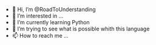 - 👋 Hi, I’m @RoadToUnderstanding
- 👀 I’m interested in ...
- 🌱 I’m currently learning Python
- 💞️ I’m trying to see what is possible whith this language
- 📫 How to reach me ...

<!---
RoadToUnderstanding/RoadToUnderstanding is a ✨ special ✨ repository because its `README.md` (this file) appears on your GitHub profile.
You can click the Preview link to take a look at your changes.
--->
